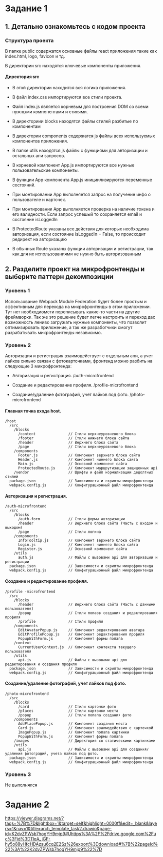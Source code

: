 # Задание 1
## 1. Детально ознакомьтесь с кодом проекта
### Структура проекта

В папке public содержатся основные файлы react приложения такие как index.html, logo, favicon и тд.

В директории src находятся ключевые компоненты приложения.

#### Директория src

* В этой директории находится вся логика приложения.

* В файл index.css импортируются все стили проекта.

* Файл index.js является корневым для построения DOM со всеми нужными компонентами и стилями.

* В директориии blocks находятся файлы стилей разбитые по компонентам

* В директории components содержатся js файлы всех используемых компонентов приложения.

* В папке utils находятся js файлы с функциями для авторизации и остальных апи запросов. 

* В корневой компонент App.js импортируются все нужные пользовательские компоненты.

* В функции App компонента App.js инициилизируются переменные состояний.

* При монтировании App выполняется запрос на получение инфо о пользователе и карточек.

* При монтировании App выполняется проверка на наличие токена и его валидности. Если запрос успешый то сохраняется email и состояние isLoggedIn

* В ProtectedRoute указаны все действия для которых необходима авторизация, если состояние isLoggedIn = False, то происходит редирект на авторизацию

* В обычных Route указаны функции авторизации и регистрации, так как для их использованиями не нужно быть авторизованным

## 2. Разделите проект на микрофронтенды и выберите паттерн декомпозиции

### Уровень 1

Использование Webpack Module Federation будет более простым и эффективным для перехода на микрофронтенды в этом приложении. Тут нет необходиомсти переписывать какие-то части на другие фреймворки. Так же это решение будет легче настроить и переход дас возможность лениво загружать нужные компоненты, что позволит оптимизировать приложение, а так же разработчики смогут разрабатывать микрофронтенды независимо.

### Уровень 2

Авторизация и регистрация взаимодействует с отдельным апи, а учет лайков сильно связан с фотокарточками, фронтенд можно разбить на следующие 3 микрофронтенда:

* Авторизация и регистрация. /auth-microfrontend

* Создание и редактирование профиля. /profile-microfrontend

* Создание/удаление фотографий, учет лайков под фото. /photo-microfrontend


#### Главная точка входа host.

```
/host
  /src
    /blocks
      /content               // Стили верхнеуровневого блока
      /footer                // Стили нижнего блока сайта
      /header                // Верхнего блока сайта
      /page                  // Стили верхнеуровневого блока
    /components
      Footer.js              // Компонент верхнего блока сайта
      Header.js              // Компонент нижнего блока сайта
      Main.js                // Основной компонент сайта
      ProtectedRoute.js      // Компонент маршрутизации защищенных api
    /vendor                  // Шрифты и файл нормализации дефолтных стилей
  package.json               // Зависимости и скрипты микрофронтенда
  webpack.config.js          // Конфигурационный файл микрофронтенда
```

#### Авторизация и регистрация.
```
/auth-microfrontend
  /src
    /blocks
      /auth-form             // Стили формы авторизации
      /header                // Верхнего блока сайта (Часть с входом и выходом)
      /page                  // Стили логина
    /components
      InfoTooltip.js         // Компонент верхнего блока сайта
      Login.js               // Компонент нижнего блока сайта
      Register.js            // Основной компонент сайта
    /utils
      auth.js                // Файлы с вызовами api для авториазции и регистрации
  package.json               // Зависимости и скрипты микрофронтенда
  webpack.config.js          // Конфигурационный файл микрофронтенда
```

#### Создание и редактирование профиля.

```
/profile -microfrontend
  /src
    /blocks
      /header                // Верхнего блока сайта (Часть с данными пользователя)
      /popup                 // Стили попаов создания и редактирования профиля
      /profile               // Стили профиля
    /components
      EditAvatarPopup.js     // Компонент редактирования аватара
      EditProfilePopup.js    // Компонент редактирования профиля
      PopupWithForm.js       // Компонент формы попапа
    /context
      CurrentUserContext.js  // Компонент контекста текущего пользователя
    /utils
      api.js                 // Файлы с вызовами api для редактирования и создания профиля
  package.json               // Зависимости и скрипты микрофронтенда
  webpack.config.js          // Конфигурационный файл микрофронтенда
```

#### Создание/удаление фотографий, учет лайков под фото.

```
/photo-microfrontend
  /src
    /blocks
      /card                  // Стили карточки фото
      /places                // Стили карточки места
      /popup                 // Стили попапа создания фото
    /components
      AddPlacePopup.js       // Компонент создания места
      Card.js                // Компонент взаимодействия с карточкой
      ImagePopup.js          // Компонент попапа картинки
      PopupWithForm.js       // Компонент формы попапа
    /images                  // Директория со статическими картинками
    /utils
      api.js                 // Файлы с вызовами api для создания/удаления фотографий, учета лайков под фото.
  package.json               // Зависимости и скрипты микрофронтенда
  webpack.config.js          // Конфигурационный файл микрофронтенда
```

### Уровень 3

Не выполнялся

# Задание 2

https://viewer.diagrams.net/?tags=%7B%7D&lightbox=1&target=self&highlight=0000ff&edit=_blank&layers=1&nav=1&title=arch_template_task2.drawio&page-id=K2dvZPWsb7hogYH9mjp9#Uhttps%3A%2F%2Fdrive.google.com%2Fuc%3Fid%3D11qA_jGF-hy5o88yHfcHDAzsu6cq2E2Sz%26export%3Ddownload#%7B%22pageId%22%3A%22K2dvZPWsb7hogYH9mjp9%22%7D